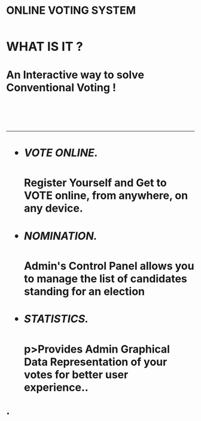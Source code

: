 
<br><br><h1><b>ONLINE VOTING SYSTEM<b><h2>
  <h3><b>WHAT IS IT ?<b></h3>
    <h4>An Interactive way to solve Conventional Voting !</h4><br><hr>
      <ul>
        <li><h5>VOTE ONLINE.</h5><p>Register Yourself and Get to VOTE online, from anywhere, on any device.</p></li>
        <li><h5>NOMINATION.</h5><p>Admin's Control Panel allows you to manage the list of candidates standing for an election</p></li>
        <li><h5>STATISTICS.</h5>p>Provides Admin Graphical Data Representation of your votes for better user experience..</p></li>
    </ul>
  
.
